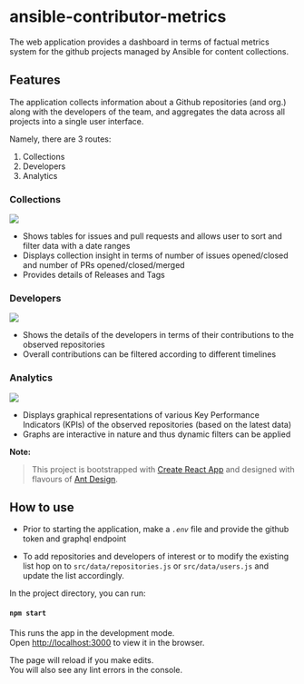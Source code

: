 # ansible-contributor-metrics

The web application provides a dashboard in terms of factual metrics system for the github projects managed by Ansible for content collections.

## Features

The application collects information about a Github repositories (and org.) along with the developers of the team, and aggregates the data across all projects into a single user interface.

Namely, there are 3 routes:

1. Collections
2. Developers
3. Analytics

### Collections

![](https://github.com/priyamsahoo/ansible-github-metrics/blob/doc-updates/screenshots/collections.gif)

- Shows tables for issues and pull requests and allows user to sort and filter data with a date ranges
- Displays collection insight in terms of number of issues opened/closed and number of PRs opened/closed/merged
- Provides details of Releases and Tags

### Developers

![](https://github.com/priyamsahoo/ansible-github-metrics/blob/doc-updates/screenshots/developers.gif)

- Shows the details of the developers in terms of their contributions to the observed repositories
- Overall contributions can be filtered according to different timelines

### Analytics

![](https://github.com/priyamsahoo/ansible-github-metrics/blob/doc-updates/screenshots/analytics.gif)

- Displays graphical representations of various Key Performance Indicators (KPIs) of the observed repositories
  (based on the latest data)
- Graphs are interactive in nature and thus dynamic filters can be applied

**Note:**

> This project is bootstrapped with [Create React App](https://github.com/facebook/create-react-app) and designed with flavours of [Ant Design](https://ant.design/).

## How to use

- Prior to starting the application, make a _`.env`_ file and provide the github token and graphql endpoint

- To add repositories and developers of interest or to modify the existing list hop on to `src/data/repositories.js` or `src/data/users.js` and update the list accordingly.

In the project directory, you can run:

#### `npm start`

This runs the app in the development mode.\
Open [http://localhost:3000](http://localhost:3000) to view it in the browser.

The page will reload if you make edits.\
You will also see any lint errors in the console.
